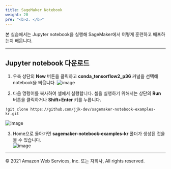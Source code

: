 ```yaml
---
title: SageMaker Notebook
weight: 20
pre: "<b>2. </b>"
---
```


본 실습에서는 Jupyter notebook을 실행해 SageMaker에서 어떻게 훈련하고 배포하는지 배웁니다.

---
## Jupyter notebook 다운로드

1. 우측 상단의 **New** 버튼을 클릭하고 **conda_tensorflow2_p36** 커널을 선택해 notebook을 띄웁니다.
![image](/images/20_notebook/start-kernel.png)

2. 다음 명령어를 복사하여 셀에서 실행합니다. 셀을 실행하기 위해서는 상단의 **Run** 버튼을 클릭하거나 **Shift+Enter** 키를 누릅니다.
```
!git clone https://github.com/jjk-dev/sagemaker-notebook-examples-kr.git
```
![image](/images/20_notebook/git-clone.png)

3. Home으로 돌아가면 **sagemaker-notebook-examples-kr** 폴더가 생성된 것을 볼 수 있습니다.  
![image](/images/20_notebook/folder.png)

---

© 2021 Amazon Web Services, Inc. 또는 자회사, All rights reserved.
